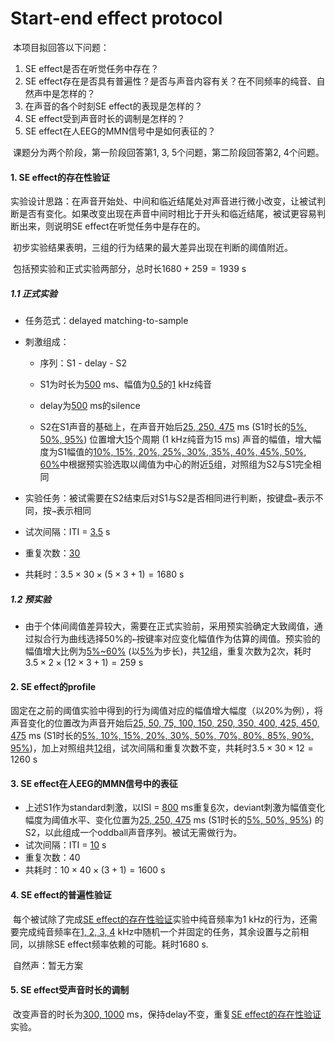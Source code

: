 # Start-end effect protocol

​	本项目拟回答以下问题：

1. SE effect是否在听觉任务中存在？
2. SE effect存在是否具有普遍性？是否与声音内容有关？在不同频率的纯音、自然声中是怎样的？
3. 在声音的各个时刻SE effect的表现是怎样的？
4. SE effect受到声音时长的调制是怎样的？
5. SE effect在人EEG的MMN信号中是如何表征的？

​	课题分为两个阶段，第一阶段回答第1, 3, 5个问题，第二阶段回答第2, 4个问题。



#### 1. SE effect的存在性验证<a id="SE1"></a>

​	实验设计思路：在声音开始处、中间和临近结尾处对声音进行微小改变，让被试判断是否有变化。如果改变出现在声音中间时相比于开头和临近结尾，被试更容易判断出来，则说明SE effect在听觉任务中是存在的。

​	初步实验结果表明，三组的行为结果的最大差异出现在判断的阈值附近。

​	包括预实验和正式实验两部分，总时长$1680+259=1939$ s

##### 1.1 正式实验

- 任务范式：delayed matching-to-sample

- 刺激组成：

  - 序列：S1 - delay - S2

  - S1为时长为<u>500</u> ms、幅值为<u>0.5</u>的<u>1</u> kHz纯音
  - delay为<u>500</u> ms的silence

  - S2在S1声音的基础上，在声音开始后<u>25, 250, 475</u> ms (S1时长的<u>5%, 50%, 95%</u>) 位置增大<u>15</u>个周期 (1 kHz纯音为15 ms) 声音的幅值，增大幅度为S1幅值的<u>10%, 15%, 20%, 25%, 30%, 35%, 40%, 45%, 50%, 60%</u>中根据预实验选取以阈值为中心的附近<u>5</u>组，对照组为S2与S1完全相同

- 实验任务：被试需要在S2结束后对S1与S2是否相同进行判断，按键盘`←`表示不同，按`→`表示相同

- 试次间隔：ITI = <u>3.5</u> s

- 重复次数：<u>30</u>

- 共耗时：$3.5\times30\times(5\times3+1)=1680$ s

##### 1.2 预实验

- 由于个体间阈值差异较大，需要在正式实验前，采用预实验确定大致阈值，通过拟合行为曲线选择50%的`←`按键率对应变化幅值作为估算的阈值。预实验的幅值增大比例为<u>5%~60%</u> (以<u>5%</u>为步长)，共<u>12</u>组，重复次数为<u>2</u>次，耗时$3.5\times2\times(12\times3+1)=259$ s

#### 2. SE effect的profile

​	固定在之前的阈值实验中得到的行为阈值对应的幅值增大幅度（以20%为例），将声音变化的位置改为声音开始后<u>25, 50, 75, 100, 150, 250, 350, 400, 425, 450, 475</u> ms (S1时长的<u>5%, 10%, 15%, 20%, 30%, 50%, 70%, 80%, 85%, 90%, 95%</u>)，加上对照组共<u>12</u>组，试次间隔和重复次数不变，共耗时$3.5\times30\times12=1260$ s

#### 3. SE effect在人EEG的MMN信号中的表征

- 上述S1作为standard刺激，以ISI = <u>800</u> ms重复<u>6</u>次，deviant刺激为幅值变化幅度为阈值水平、变化位置为<u>25, 250, 475</u> ms (S1时长的<u>5%, 50%, 95%</u>) 的S2，以此组成一个oddball声音序列。被试无需做行为。
- 试次间隔：ITI = <u>10</u> s
- 重复次数：40
- 共耗时：$10\times40\times(3+1)=1600$ s

#### 4. SE effect的普遍性验证

​	每个被试除了完成[SE effect的存在性验证](#SE1)实验中纯音频率为1 kHz的行为，还需要完成纯音频率在<u>1, 2, 3, 4</u> kHz中随机一个并固定的任务，其余设置与之前相同，以排除SE effect频率依赖的可能。耗时1680 s.

​	自然声：暂无方案

#### 5. SE effect受声音时长的调制

​	改变声音的时长为<u>300, 1000</u> ms，保持delay不变，重复[SE effect的存在性验证](#SE1)实验。